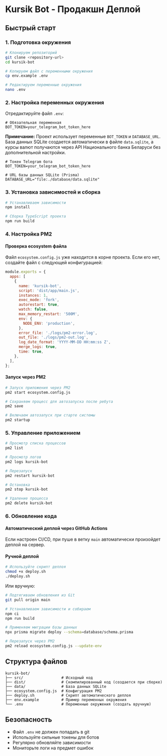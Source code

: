 # Kursik Bot - Продакшн Деплой

## Быстрый старт

### 1. Подготовка окружения

```bash
# Клонируем репозиторий
git clone <repository-url>
cd kursik-bot

# Копируем файл с переменными окружения
cp env.example .env

# Редактируем переменные окружения
nano .env
```

### 2. Настройка переменных окружения

Отредактируйте файл `.env`:

```env
# Обязательная переменная
BOT_TOKEN=your_telegram_bot_token_here
```

**Примечание:** Проект использует переменные `BOT_TOKEN` и `DATABASE_URL`. База данных SQLite создается автоматически в файле `data.sqlite`, а курсы валют получаются через API Национального банка Беларуси без дополнительной настройки.

```env
# Токен Telegram бота
BOT_TOKEN=your_telegram_bot_token_here

# URL базы данных SQLite (Prisma)
DATABASE_URL="file:./database/data.sqlite"
```

### 3. Установка зависимостей и сборка

```bash
# Устанавливаем зависимости
npm install

# Сборка TypeScript проекта
npm run build
```

### 4. Настройка PM2

#### Проверка ecosystem файла

Файл `ecosystem.config.js` уже находится в корне проекта. Если его нет, создайте файл с следующей конфигурацией:

```js
module.exports = {
  apps: [
    {
      name: 'kursik-bot',
      script: 'dist/app/main.js',
      instances: 1,
      exec_mode: 'fork',
      autorestart: true,
      watch: false,
      max_memory_restart: '500M',
      env: {
        NODE_ENV: 'production',
      },
      error_file: './logs/pm2-error.log',
      out_file: './logs/pm2-out.log',
      log_date_format: 'YYYY-MM-DD HH:mm:ss Z',
      merge_logs: true,
      time: true,
    },
  ],
};
```

#### Запуск через PM2

```bash
# Запуск приложения через PM2
pm2 start ecosystem.config.js

# Сохраняем процесс для автозапуска после ребута
pm2 save

# Включаем автозапуск при старте системы
pm2 startup
```

### 5. Управление приложением

```bash
# Просмотр списка процессов
pm2 list

# Просмотр логов
pm2 logs kursik-bot

# Перезапуск
pm2 restart kursik-bot

# Остановка
pm2 stop kursik-bot

# Удаление процесса
pm2 delete kursik-bot
```

### 6. Обновление кода

#### Автоматический деплой через GitHub Actions

Если настроен CI/CD, при пуше в ветку `main` автоматически произойдет деплой на сервер.

#### Ручной деплой

```bash
# Используйте скрипт деплоя
chmod +x deploy.sh
./deploy.sh
```

Или вручную:

```bash
# Подтягиваем обновления из Git
git pull origin main

# Устанавливаем зависимости и собираем
npm ci
npm run build

# Применяем миграции базы данных
npx prisma migrate deploy --schema=database/schema.prisma

# Перезапуск через PM2
pm2 reload ecosystem.config.js --update-env
```

## Структура файлов

```
kursik-bot/
├── src/                 # Исходный код
├── dist/                # Скомпилированный код (создается при сборке)
├── data/                # База данных SQLite
├── ecosystem.config.js  # Конфигурация PM2
├── deploy.sh            # Скрипт автоматического деплоя
├── env.example          # Пример переменных окружения
└── .env                 # Переменные окружения (создать вручную)
```

## Безопасность

* Файл `.env` не должен попадать в git
* Используйте сильные токены для ботов
* Регулярно обновляйте зависимости
* Мониторьте логи на предмет ошибок
